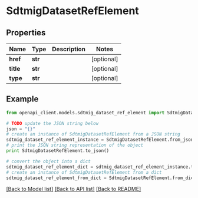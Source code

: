# SdtmigDatasetRefElement


## Properties
Name | Type | Description | Notes
------------ | ------------- | ------------- | -------------
**href** | **str** |  | [optional] 
**title** | **str** |  | [optional] 
**type** | **str** |  | [optional] 

## Example

```python
from openapi_client.models.sdtmig_dataset_ref_element import SdtmigDatasetRefElement

# TODO update the JSON string below
json = "{}"
# create an instance of SdtmigDatasetRefElement from a JSON string
sdtmig_dataset_ref_element_instance = SdtmigDatasetRefElement.from_json(json)
# print the JSON string representation of the object
print SdtmigDatasetRefElement.to_json()

# convert the object into a dict
sdtmig_dataset_ref_element_dict = sdtmig_dataset_ref_element_instance.to_dict()
# create an instance of SdtmigDatasetRefElement from a dict
sdtmig_dataset_ref_element_from_dict = SdtmigDatasetRefElement.from_dict(sdtmig_dataset_ref_element_dict)
```
[[Back to Model list]](../README.md#documentation-for-models) [[Back to API list]](../README.md#documentation-for-api-endpoints) [[Back to README]](../README.md)


